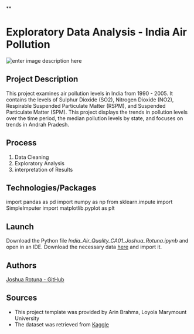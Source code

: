**

# Exploratory Data Analysis - India Air Pollution

![enter image description here](https://www.google.com/url?sa=i&url=https://qz.com/india/1932643/delhis-air-quality-worst-in-the-world-after-diwali-2020/&psig=AOvVaw2oEkZfryxZ1IPPRc97-cdK&ust=1612127949942000&source=images&cd=vfe&ved=0CAIQjRxqFwoTCMiu9uLKxO4CFQAAAAAdAAAAABAT)

## Project Description

This project examines air pollution levels in India from 1990 - 2005.  It contains the levels of Sulphur Dioxide (SO2), Nitrogen Dioxide (NO2), Respirable Suspended Particulate Matter (RSPM), and Suspended Particulate Matter (SPM). This project displays the trends in pollution levels over the time period, the median pollution levels by state, and  focuses on trends in Andrah Pradesh.

## Process

1. Data Cleaning 
2. Exploratory Analysis 
3. interpretation of Results

## Technologies/Packages
import pandas as pd
import numpy as np
from sklearn.impute import SimpleImputer
import matplotlib.pyplot as plt

## Launch

Download the Python file *India_Air_Quality_CA01_Joshua_Rotuna.ipynb* and open in an IDE. Download the necessary data [here](https://www.kaggle.com/shrutibhargava94/india-air-quality-data) and import it.

## Authors
[Joshua Rotuna - GitHub](https://github.com/joshrotuna/lmuML)


## Sources
* This project template was provided by Arin Brahma, Loyola Marymount University
* The dataset was retrieved from [Kaggle](https://www.kaggle.com/shrutibhargava94/india-air-quality-data)

